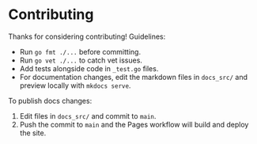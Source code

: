 # Contributing

Thanks for considering contributing! Guidelines:

- Run `go fmt ./...` before committing.
- Run `go vet ./...` to catch vet issues.
- Add tests alongside code in `_test.go` files.
- For documentation changes, edit the markdown files in `docs_src/` and preview locally with `mkdocs serve`.

To publish docs changes:

1. Edit files in `docs_src/` and commit to `main`.
2. Push the commit to `main` and the Pages workflow will build and deploy the site.
